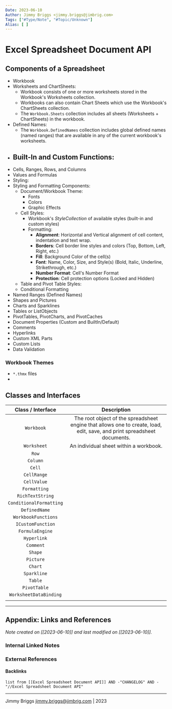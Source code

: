 ```yaml
---
Date: 2023-06-10
Author: Jimmy Briggs <jimmy.briggs@jimbrig.com>
Tags: ["#Type/Note", "#Topic/Unknown"]
Alias: [ ]
---
```


# Excel Spreadsheet Document API

## Components of a Spreadsheet

- Workbook
- Worksheets and ChartSheets:
	- Workbook consists of one or more worksheets stored in the Workbook's Worksheets collection.
	- Workbooks can also contain Chart Sheets which use the Workbook's ChartSheets collection.
	- The `Workbook.Sheets` collection includes all sheets (Worksheets + ChartSheets) in the workbook. 
- Defined Names:
	- The `Workbook.DefinedNames` collection includes global defined names (named ranges) that are available in any of the current workbook's worksheets.
- Built-In and Custom Functions:
	-  
- Cells, Ranges, Rows, and Columns
- Values and Formulas
- Styling:
- Styling and Formatting Components:
	- Document/Workbook Theme:
		- Fonts
		- Colors
		- Graphic Effects
	- Cell Styles:
		- Workbook's *StyleCollection* of available styles (built-in and custom styles)
		- Formatting:
			- **Alignment**: Horizontal and Vertical alignment of cell content, indentation and text wrap.
			- **Borders**: Cell border line styles and colors (Top, Bottom, Left, Right, etc.)
			- **Fill**: Background Color of the cell(s)
			- **Font**: Name, Color, Size, and Style(s) (Bold, Italic, Underline, Strikethrough, etc.)
			- **Number Format**: Cell's Number Format
			- **Protection**: Cell protection options (Locked and Hidden)
	- Table and Pivot Table Styles:
	- Conditional Formatting
- Named Ranges (Defined Names)
- Shapes and Pictures
- Charts and Sparklines
- Tables or ListObjects
- PivotTables, PivotCharts, and PivotCaches
- Document Properties (Custom and BuiltIn/Default)
- Comments
- Hyperlinks
- Custom XML Parts
- Custom Lists
- Data Validation

### Workbook Themes

- `*.thmx` files
- 

## Classes and Interfaces

|    Class / Interface    |                                                       Description                                                       |
|:-----------------------:|:-----------------------------------------------------------------------------------------------------------------------:|
|       `Workbook`        | The root object of the spreadsheet engine that allows one to create, load, edit, save, and print spreadsheet documents. |
|       `Worksheet`       |                                         An individual sheet within a workbook.                                          |
|          `Row`          |                                                                                                                         |
|        `Column`         |                                                                                                                         |
|         `Cell`          |                                                                                                                         |
|       `CellRange`       |                                                                                                                         |
|       `CellValue`       |                                                                                                                         |
|      `Formatting`       |                                                                                                                         |
|    `RichTextString`     |                                                                                                                         |
| `ConditionalFormatting` |                                                                                                                         |
|      `DefinedName`      |                                                                                                                         |
|   `WorkbookFunctions`   |                                                                                                                         |
|    `ICustomFunction`    |                                                                                                                         |
|     `FormulaEngine`     |                                                                                                                         |
|       `Hyperlink`       |                                                                                                                         |
|        `Comment`        |                                                                                                                         |
|         `Shape`         |                                                                                                                         |
|        `Picture`        |                                                                                                                         |
|         `Chart`         |                                                                                                                         |
|       `Sparkline`       |                                                                                                                         |
|         `Table`         |                                                                                                                         |
|      `PivotTable`       |                                                                                                                         |
| `WorksheetDataBinding`  |                                                                                                                         |
|                         |                                                                                                                         |



***

## Appendix: Links and References

*Note created on [[2023-06-10]] and last modified on [[2023-06-10]].*

### Internal Linked Notes

### External References

#### Backlinks

```dataview
list from [[Excel Spreadsheet Document API]] AND -"CHANGELOG" AND -"//Excel Spreadsheet Document API"
```


***

Jimmy Briggs <jimmy.briggs@jimbrig.com> | 2023

